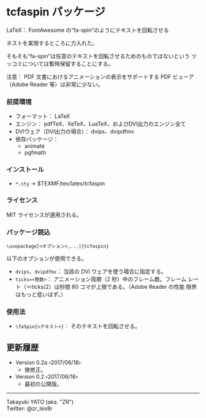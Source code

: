 tcfaspin パッケージ
===================

LaTeX： FontAwesome の“fa-spin”のようにテキストを回転させる

ネストを実現するところに力入れた。

そもそも“fa-spin”は任意のテキストを回転させるためのものではないという
ツッコミについては暫時保留することにする。

注意： PDF 文書におけるアニメーションの表示をサポートする PDF ビューア
（Adobe Reader 等）は非常に少ない。

### 前提環境

  * フォーマット： LaTeX
  * エンジン： pdfTeX、XeTeX、LuaTeX、およびDVI出力のエンジン全て
  * DVIウェア（DVI出力の場合）： dvips、dvipdfmx
  * 依存パッケージ：
      - animate
      - pgfmath

### インストール

  - `*.sty` → $TEXMF/tex/latex/tcfaspin

### ライセンス

MIT ライセンスが適用される。

### パッケージ読込

    \usepackage[<オプション>,...]{tcfaspin}

以下のオプションが使用できる。

  * `dvips`、`dvipdfmx`： 当該の DVI ウェアを使う場合に指定する。
  * `ticks=<整数>`： アニメーション周期（2 秒）中のフレーム数。フレーム
    レート（＝ticks/2）は秒間 80 コマが上限である。（Adobe Reader の性能
    限界はもっと低いはず。）

### 使用法

  * `\faSpin{<テキスト>}`： そのテキストを回転させる。

更新履歴
--------

  * Version 0.2a ‹2017/06/18›
      - 微修正。
  * Version 0.2  ‹2017/06/16›
      - 最初の公開版。

--------------------
Takayuki YATO (aka. "ZR")  
Twitter: @zr_tex8r
